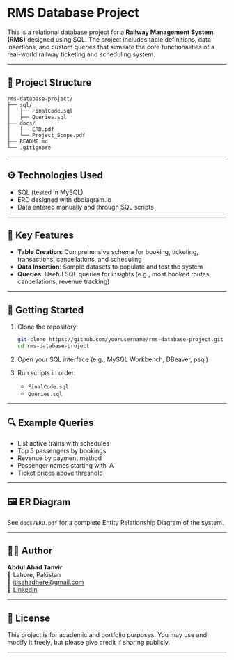 # RMS Database Project

This is a relational database project for a **Railway Management System (RMS)** designed using SQL. The project includes table definitions, data insertions, and custom queries that simulate the core functionalities of a real-world railway ticketing and scheduling system.

---

## 📁 Project Structure

```
rms-database-project/
├── sql/
│   ├── FinalCode.sql                            
│   ├── Queries.sql              
├── docs/
│   ├── ERD.pdf                  
│   └── Project_Scope.pdf                            
├── README.md
└── .gitignore
```
---

## ⚙️ Technologies Used

- SQL (tested in MySQL)
- ERD designed with dbdiagram.io 
- Data entered manually and through SQL scripts

---

## 📌 Key Features

- **Table Creation**: Comprehensive schema for booking, ticketing, transactions, cancellations, and scheduling
- **Data Insertion**: Sample datasets to populate and test the system
- **Queries**: Useful SQL queries for insights (e.g., most booked routes, cancellations, revenue tracking)

---

## 🚀 Getting Started

1. Clone the repository:
   ```bash
   git clone https://github.com/yourusername/rms-database-project.git
   cd rms-database-project
   ```

2. Open your SQL interface (e.g., MySQL Workbench, DBeaver, psql)

3. Run scripts in order:
   - `FinalCode.sql`
   - `Queries.sql` 
   
---

## 🔍 Example Queries

- List active trains with schedules  
- Top 5 passengers by bookings  
- Revenue by payment method  
- Passenger names starting with 'A'  
- Ticket prices above threshold  

---

## 🖼️ ER Diagram

See `docs/ERD.pdf` for a complete Entity Relationship Diagram of the system.

---

## 👨‍💻 Author

**Abdul Ahad Tanvir**  
📍 Lahore, Pakistan  
📧 itisahadhere@gmail.com  
🔗 [LinkedIn](https://github.com/ItisAhadhere)

---

## 📄 License

This project is for academic and portfolio purposes. You may use and modify it freely, but please give credit if sharing publicly.

---
